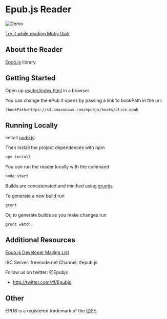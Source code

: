 Epub.js Reader
================================

![Demo](http://fchasen.com/futurepress/epubjs-reader_moby-dick.png)

[Try it while reading Moby Dick](http://futurepress.github.com/epubjs-reader/)

About the Reader
-------------------------

[Epub.js](http://futurepress.github.com/epub.js/) library.


Getting Started
-------------------------

Open up [reader/index.html](http://futurepress.github.com/epubjs-reader/index.html) in a browser.

You can change the ePub it opens by passing a link to bookPath in the url:

`?bookPath=https://s3.amazonaws.com/epubjs/books/alice.epub`

Running Locally
-------------------------

Install [node.js](http://nodejs.org/)

Then install the project dependences with npm

```javascript
npm install
```

You can run the reader locally with the command

```javascript
node start
```

Builds are concatenated and minified using [gruntjs](http://gruntjs.com/getting-started)

To generate a new build run

```javascript
grunt
```

Or, to generate builds as you make changes run

```
grunt watch
```

Additional Resources
-------------------------

[Epub.js Developer Mailing List](https://groups.google.com/forum/#!forum/epubjs)

IRC Server: freenode.net Channel: #epub.js

Follow us on twitter: @Epubjs

+ http://twitter.com/#!/Epubjs

Other
-------------------------

EPUB is a registered trademark of the [IDPF](http://idpf.org/).
